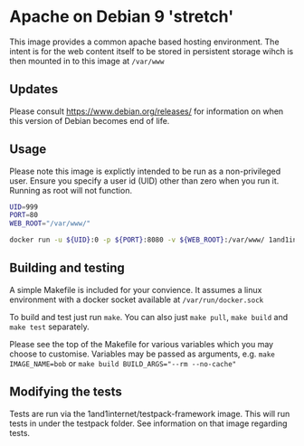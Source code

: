 # Apache on Debian 9 'stretch'

This image provides a common apache based hosting environment. The intent is for the web content itself to be stored in persistent storage wihch is then mounted in to this image at `/var/www`

## Updates

Please consult https://www.debian.org/releases/ for information on when this version of Debian becomes end of life.

## Usage

Please note this image is explictly intended to be run as a non-privileged user. Ensure you specify a user id (UID) other than zero when you run it. Running as root will not function.


```bash
UID=999
PORT=80
WEB_ROOT="/var/www/"

docker run -u ${UID}:0 -p ${PORT}:8080 -v ${WEB_ROOT}:/var/www/ 1and1internet/debian-8-apache
```

## Building and testing

A simple Makefile is included for your convience. It assumes a linux environment with a docker socket available at `/var/run/docker.sock`

To build and test just run `make`.
You can also just `make pull`, `make build` and `make test` separately.

Please see the top of the Makefile for various variables which you may choose to customise. Variables may be passed as arguments, e.g. `make IMAGE_NAME=bob` or `make build BUILD_ARGS="--rm --no-cache"`

## Modifying the tests

Tests are run via the 1and1internet/testpack-framework image. This will run tests in under the testpack folder. See information on that image regarding tests.